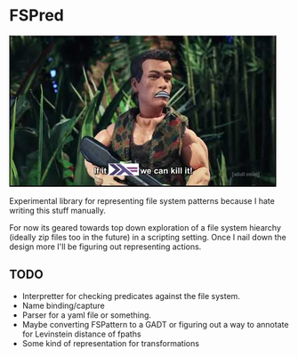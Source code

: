 # FSPred

![FSPred](res/fspred.png)

Experimental library for representing file system patterns because I hate writing this stuff manually.

For now its geared towards top down exploration of a file system hiearchy (ideally zip files too in the future) in a scripting setting. Once I nail down the design more I'll be figuring out representing actions.

## TODO

- Interpretter for checking predicates against the file system.
- Name binding/capture
- Parser for a yaml file or something.
- Maybe converting FSPattern to a GADT or figuring out a way to annotate for Levinstein distance of fpaths
- Some kind of representation for transformations

